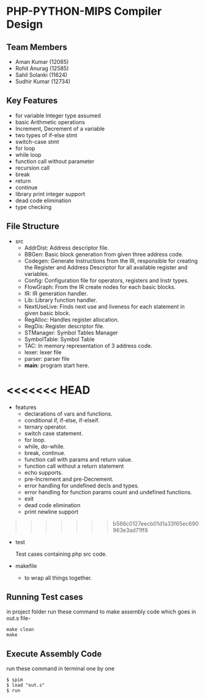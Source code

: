 # PHP-PYTHON-MIPS Compiler Design

## Team Members
- Aman Kumar (12085)
- Rohit Anurag (12585)
- Sahil Solanki (11624)
- Sudhir Kumar (12734)

## Key Features
- for variable Integer type assumed 
- basic Arithmetic operations
- Increment, Decrement of a variable 
- two types of if-else stmt
- switch-case stmt
- for loop
- while loop
- function call without parameter
- recursion call
- break
- return
- continue
- library print integer support
- dead code elimination
- type checking

## File Structure
- src
    - AddrDist: Address descriptor file.
    - BBGen: Basic block generation from given three address code.
    - Codegen: Generate Instructions from the IR, responsible for creating the Register and Address Descriptor for all available register and variables.
    - Config: Configuration file for operators, registers and Instr types.
    - FlowGraph: From the IR create nodes for each basic blocks.
    - IR: IR generation handler.
    - Lib: Library function handler.
    - NextUseLive: Finds next use and liveness for each statement in given basic block.
    - RegAlloc: Handles register allocation.
    - RegDis: Register descriptor file.
    - STManager: Symbol Tables Manager
    - SymbolTable: Symbol Table
    - TAC: In memory representation of 3 address code.
    - lexer: lexer file
    - parser: parser file
    - __main__: program start here.

<<<<<<< HEAD
=======
- features
    - declarations of vars and functions.
    - conditional if, if-else, if-elseif.
    - ternary operator.
    - switch case statement.
    - for loop.
    - while, do-while.
    - break, continue.
    - function call with params and return value.
    - function call without a return statement
    - echo supports.
    - pre-Increment and pre-Decrement. 
    - error handling for undefined decls and types.
    - error handling for function params count and undefined functions.
    - exit 
    - dead code elimination
    - print newline support

>>>>>>> b566c0127eecb01d1a33f65ec690963e3ad71ff8
- test

    Test cases containing php src code.


- makefile
    - to wrap all things together.

## Running Test cases

   in project folder run these command to make assembly code which goes in out.s file-

    make clean
    make


    
## Execute Assembly Code

   run these command in terminal one by one

    $ spim
    $ load "out.s"
    $ run
